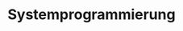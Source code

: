 <!----------
title: "Systemprogrammierung"
date: "Semester 5"
keywords: [Systemprogrammierung, RES, DHGE, Semester 5]
---------->

Systemprogrammierung
====================

<!-- START doctoc generated TOC please keep comment here to allow auto update -->
<!-- DON'T EDIT THIS SECTION, INSTEAD RE-RUN doctoc TO UPDATE -->



<!-- END doctoc generated TOC please keep comment here to allow auto update -->

<!--newpage-->
